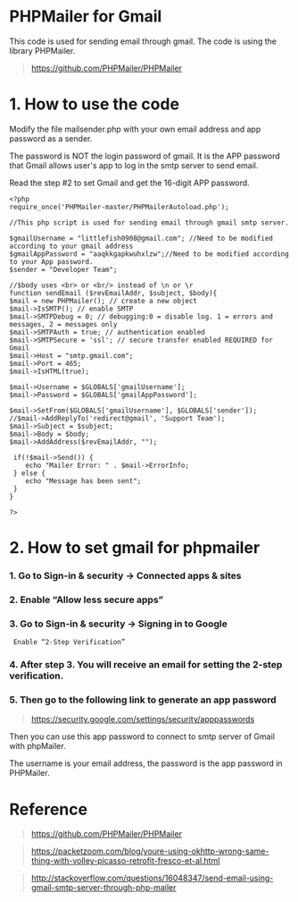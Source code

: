 # PHPMailer for Gmail
This code is used for sending email through gmail. The code is using the library PHPMailer.
>https://github.com/PHPMailer/PHPMailer

# 1. How to use the code
 
Modify the file mailsender.php with your own email address and app password as a sender.

The password is NOT the login password of gmail. It is the APP password that Gmail allows user's app to log in the smtp server to send email. 

Read the step #2 to set Gmail and get the 16-digit APP password.

```
<?php
require_once('PHPMailer-master/PHPMailerAutoload.php');

//This php script is used for sending email through gmail smtp server.

$gmailUsername = "littlefish0908@gmail.com"; //Need to be modified according to your gmail address
$gmailAppPassword = "aaqkkgapkwuhxlzw";//Need to be modified according to your App password.
$sender = "Developer Team"; 

//$body uses <br> or <br/> instead of \n or \r
function sendEmail ($revEmailAddr, $subject, $body){
$mail = new PHPMailer(); // create a new object
$mail->IsSMTP(); // enable SMTP
$mail->SMTPDebug = 0; // debugging:0 = disable log. 1 = errors and messages, 2 = messages only
$mail->SMTPAuth = true; // authentication enabled
$mail->SMTPSecure = 'ssl'; // secure transfer enabled REQUIRED for Gmail
$mail->Host = "smtp.gmail.com";
$mail->Port = 465;
$mail->IsHTML(true);

$mail->Username = $GLOBALS['gmailUsername'];
$mail->Password = $GLOBALS['gmailAppPassword'];

$mail->SetFrom($GLOBALS['gmailUsername'], $GLOBALS['sender']);
//$mail->AddReplyTo('redirect@gmail', 'Support Team');
$mail->Subject = $subject;
$mail->Body = $body;
$mail->AddAddress($revEmailAddr, "");

 if(!$mail->Send()) {
    echo "Mailer Error: " . $mail->ErrorInfo;
 } else {
    echo "Message has been sent";
 }
}

?>
```

# 2.	How to set gmail for phpmailer

### 1.	Go to Sign-in & security -> Connected apps & sites

### 2.	Enable “Allow less secure apps”

### 3.	Go to Sign-in & security -> Signing in to Google

     Enable “2-Step Verification”

### 4.	After step 3. You will receive an email for setting the 2-step verification.

### 5.	Then go to the following link to generate an app password

>https://security.google.com/settings/security/apppasswords

Then you can use this app password to connect to smtp server of Gmail with phpMailer.
               
The username is your email address, the password is the app password in PHPMailer.

# Reference
>https://github.com/PHPMailer/PHPMailer

>https://packetzoom.com/blog/youre-using-okhttp-wrong-same-thing-with-volley-picasso-retrofit-fresco-et-al.html

>http://stackoverflow.com/questions/16048347/send-email-using-gmail-smtp-server-through-php-mailer
               
